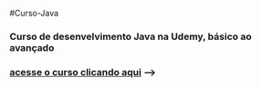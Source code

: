 #Curso-Java 
<h3>Curso de desenvelvimento Java na Udemy, básico ao avançado<h3>
<a href="https://www.udemy.com/course/fundamentos-de-programacao-com-java/">acesse o curso clicando aqui</a> -->